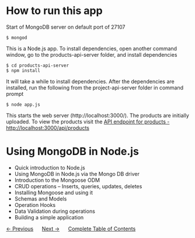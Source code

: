 # How to run this app
Start of MongoDB server on default port of 27107
```
$ mongod
```
This is a Node.js app. To install dependencies, open another command window, go to the products-api-server folder, and install dependencies
```
$ cd products-api-server
$ npm install
```
It will take a while to install dependencies. After the dependencies are installed, run the following from the project-api-server folder in command prompt
```
$ node app.js
```
This starts the web server (http://localhost:3000/). The products are initially uploaded. To view the products visit the [API endpoint for products - http://localhost:3000/api/products](http://localhost:3000/api/products)

# Using MongoDB in Node.js 
- Quick introduction to Node.js 
- Using MongoDB in Node.js via the Mongo DB driver 
- Introduction to the Mongoose ODM 
- CRUD operations – Inserts, queries, updates, deletes 
- Installing Mongoose and using it 
- Schemas and Models 
- Operation Hooks 
- Data Validation during operations 
- Building a simple application 

<div>
    <a href="../02-mongo-shell/README.md"><- Previous</a>
    &nbsp;&nbsp;&nbsp;&nbsp;
    <a href="../04-schema-design/README.md">Next -></a>
    &nbsp;&nbsp;&nbsp;&nbsp;
    <a href="../README.md">Complete Table of Contents</a>
</div>